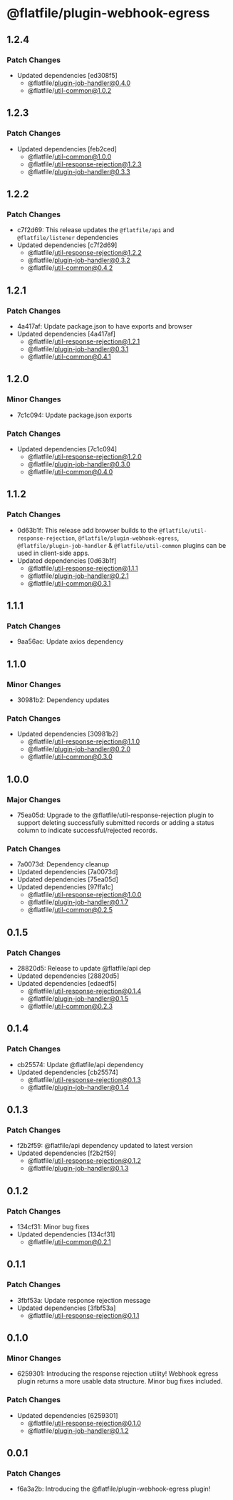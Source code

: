 # @flatfile/plugin-webhook-egress

## 1.2.4

### Patch Changes

- Updated dependencies [ed308f5]
  - @flatfile/plugin-job-handler@0.4.0
  - @flatfile/util-common@1.0.2

## 1.2.3

### Patch Changes

- Updated dependencies [feb2ced]
  - @flatfile/util-common@1.0.0
  - @flatfile/util-response-rejection@1.2.3
  - @flatfile/plugin-job-handler@0.3.3

## 1.2.2

### Patch Changes

- c7f2d69: This release updates the `@flatfile/api` and `@flatfile/listener` dependencies
- Updated dependencies [c7f2d69]
  - @flatfile/util-response-rejection@1.2.2
  - @flatfile/plugin-job-handler@0.3.2
  - @flatfile/util-common@0.4.2

## 1.2.1

### Patch Changes

- 4a417af: Update package.json to have exports and browser
- Updated dependencies [4a417af]
  - @flatfile/util-response-rejection@1.2.1
  - @flatfile/plugin-job-handler@0.3.1
  - @flatfile/util-common@0.4.1

## 1.2.0

### Minor Changes

- 7c1c094: Update package.json exports

### Patch Changes

- Updated dependencies [7c1c094]
  - @flatfile/util-response-rejection@1.2.0
  - @flatfile/plugin-job-handler@0.3.0
  - @flatfile/util-common@0.4.0

## 1.1.2

### Patch Changes

- 0d63b1f: This release add browser builds to the `@flatfile/util-response-rejection`, `@flatfile/plugin-webhook-egress`, `@flatfile/plugin-job-handler` & `@flatfile/util-common` plugins can be used in client-side apps.
- Updated dependencies [0d63b1f]
  - @flatfile/util-response-rejection@1.1.1
  - @flatfile/plugin-job-handler@0.2.1
  - @flatfile/util-common@0.3.1

## 1.1.1

### Patch Changes

- 9aa56ac: Update axios dependency

## 1.1.0

### Minor Changes

- 30981b2: Dependency updates

### Patch Changes

- Updated dependencies [30981b2]
  - @flatfile/util-response-rejection@1.1.0
  - @flatfile/plugin-job-handler@0.2.0
  - @flatfile/util-common@0.3.0

## 1.0.0

### Major Changes

- 75ea05d: Upgrade to the @flatfile/util-response-rejection plugin to support deleting successfully submitted records or adding a status column to indicate successful/rejected records.

### Patch Changes

- 7a0073d: Dependency cleanup
- Updated dependencies [7a0073d]
- Updated dependencies [75ea05d]
- Updated dependencies [97ffa1c]
  - @flatfile/util-response-rejection@1.0.0
  - @flatfile/plugin-job-handler@0.1.7
  - @flatfile/util-common@0.2.5

## 0.1.5

### Patch Changes

- 28820d5: Release to update @flatfile/api dep
- Updated dependencies [28820d5]
- Updated dependencies [edaedf5]
  - @flatfile/util-response-rejection@0.1.4
  - @flatfile/plugin-job-handler@0.1.5
  - @flatfile/util-common@0.2.3

## 0.1.4

### Patch Changes

- cb25574: Update @flatfile/api dependency
- Updated dependencies [cb25574]
  - @flatfile/util-response-rejection@0.1.3
  - @flatfile/plugin-job-handler@0.1.4

## 0.1.3

### Patch Changes

- f2b2f59: @flatfile/api dependency updated to latest version
- Updated dependencies [f2b2f59]
  - @flatfile/util-response-rejection@0.1.2
  - @flatfile/plugin-job-handler@0.1.3

## 0.1.2

### Patch Changes

- 134cf31: Minor bug fixes
- Updated dependencies [134cf31]
  - @flatfile/util-common@0.2.1

## 0.1.1

### Patch Changes

- 3fbf53a: Update response rejection message
- Updated dependencies [3fbf53a]
  - @flatfile/util-response-rejection@0.1.1

## 0.1.0

### Minor Changes

- 6259301: Introducing the response rejection utility! Webhook egress plugin returns a more usable data structure. Minor bug fixes included.

### Patch Changes

- Updated dependencies [6259301]
  - @flatfile/util-response-rejection@0.1.0
  - @flatfile/plugin-job-handler@0.1.2

## 0.0.1

### Patch Changes

- f6a3a2b: Introducing the @flatfile/plugin-webhook-egress plugin!
